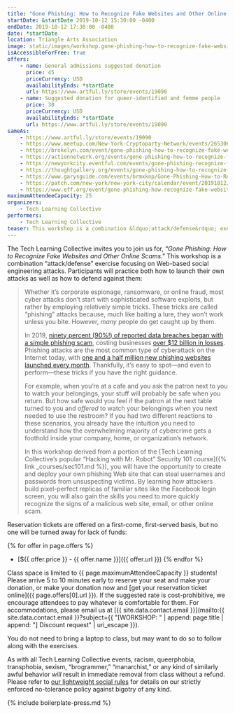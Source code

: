 ```yaml
---
title: "Gone Phishing: How to Recognize Fake Websites and Other Online Scams"
startDate: &startDate 2019-10-12 15:30:00 -0400
endDate: 2019-10-12 17:30:00 -0400
date: *startDate
location: Triangle Arts Association
image: static/images/workshop.gone-phishing-how-to-recognize-fake-websites-and-other-online-scams.rectangle.jpg
isAccessibleForFree: true
offers:
    - name: General admissions suggested donation
      price: 45
      priceCurrency: USD
      availabilityEnds: *startDate
      url: https://www.artful.ly/store/events/19090
    - name: Suggested donation for queer-identified and femme people
      price: 30
      priceCurrency: USD
      availabilityEnds: *startDate
      url: https://www.artful.ly/store/events/19090
sameAs:
    - https://www.artful.ly/store/events/19090
    - https://www.meetup.com/New-York-Cryptoparty-Network/events/265306208/
    - https://brokelyn.com/event/gone-phishing-how-to-recognize-fake-websites-and-other-online-scams-2/
    - https://actionnetwork.org/events/gone-phishing-how-to-recognize-fake-websites-and-other-online-scams-2
    - https://newyorkcity.eventful.com/events/gone-phishing-recognize-fake-websites-and-other-on-/E0-001-131185194-0
    - https://thoughtgallery.org/events/gone-phishing-how-to-recognize-fake-websites-and-other-online-scams/
    - https://www.garysguide.com/events/brmxknp/Gone-Phishing-How-to-Recognize-Fake-Websites-Other-Online-Scams
    - https://patch.com/new-york/new-york-city/calendar/event/20191012/660750/gone-phishing-how-to-recognize-fake-websites-other-online-scams
    - https://www.eff.org/event/gone-phishing-how-recognize-fake-websites-and-other-online-scams
maximumAttendeeCapacity: 25
organizers:
    - Tech Learning Collective
performers:
    - Tech Learning Collective
teaser: This workshop is a combination &ldquo;attack/defense&rdquo; exercise focusing on Web-based social engineering attacks. Participants will practice both how to launch their own attacks as well as how to defend against them.
---
```


The Tech Learning Collective invites you to join us for, &ldquo;*Gone Phishing: How to Recognize Fake Websites and Other Online Scams*.&rdquo; This workshop is a combination &ldquo;attack/defense&rdquo; exercise focusing on Web-based social engineering attacks. Participants will practice both how to launch their own attacks as well as how to defend against them:

> Whether it&rsquo;s corporate espionage, ransomware, or online fraud, most cyber attacks don&rsquo;t start with sophisticated software exploits, but rather by employing relatively simple tricks. These tricks are called &ldquo;phishing&rdquo; attacks because, much like baiting a lure, they won&rsquo;t work unless you bite. However, <em>many</em> people do get caught up by them.
>
> In 2019, [ninety percent (90%!) of reported data breaches began with a simple phishing scam](https://retruster.com/blog/2019-phishing-and-email-fraud-statistics.html), costing businesses [over $12 billion in losses](https://retruster.com/blog/2019-phishing-and-email-fraud-statistics.html). Phishing attacks are the most common type of cyberattack on the Internet today, with [one and a half million new phishing websites launched every month](https://www.webroot.com/us/en/about/press-room/releases/nearly-15-million-new-phishing-sites). Thankfully, it&rsquo;s easy to spot—and even to perform—these tricks if you have the right guidance.
>
> For example, when you&rsquo;re at a cafe and you ask the patron next to you to watch your belongings, your stuff will probably be safe when you return. But how safe would you feel if the patron at the next table turned to you and *offered* to watch your belongings when you next needed to use the restroom? If you had two different reactions to these scenarios, you already have the intuition you need to understand how the overwhelming majority of cybercrime gets a foothold inside your company, home, or organization&rsquo;s network.
>
> In this workshop derived from a portion of the [Tech Learning Collective&rsquo;s popular &ldquo;Hacking with Mr. Robot&rdquo; Security 101 course]({% link _courses/sec101.md %}), you will have the opportunity to create and deploy your own phishing Web site that can steal usernames and passwords from unsuspecting victims. By learning how attackers build pixel-perfect replicas of familiar sites like the Facebook login screen, you will also gain the skills you need to more quickly recognize the signs of a malicious web site, email, or other online scam.

Reservation tickets are offered on a first-come, first-served basis, but no one will be turned away for lack of funds:

{% for offer in page.offers %}
* [${{ offer.price }} - {{ offer.name }}]({{ offer.url }})
{% endfor %}

Class space is limited to {{ page.maximumAttendeeCapacity }} students! Please arrive 5 to 10 minutes early to reserve your seat and make your donation, or make your donation now and [get your reservation ticket online]({{ page.offers[0].url }}). If the suggested rate is cost-prohibitive, we encourage attendees to pay whatever is comfortable for them. For accommodations, please email us at [{{ site.data.contact.email }}](mailto:{{ site.data.contact.email }}?subject={{ "[WORKSHOP: " | append: page.title | append: "] Discount request" | uri_escape }}).

You do not need to bring a laptop to class, but may want to do so to follow along with the exercises.

As with all Tech Learning Collective events, racism, queerphobia, transphobia, sexism, &ldquo;brogrammer,&rdquo; &ldquo;manarchist,&rdquo; or any kind of similarly awful behavior *will* result in immediate removal from class without a refund. Please refer to [our lightweight social rules](https://github.com/AnarchoTechNYC/meta/wiki/Social-rules) for details on our strictly enforced no-tolerance policy against bigotry of any kind.

{% include boilerplate-press.md %}
